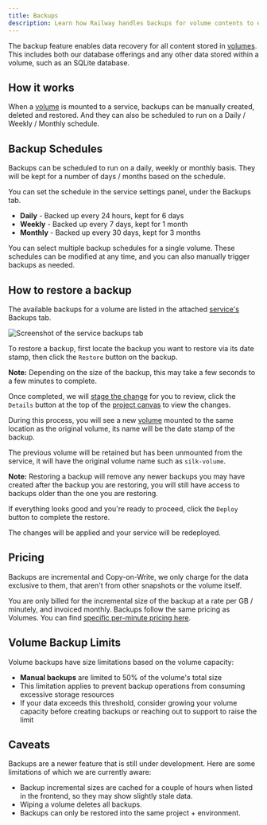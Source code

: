```yaml
---
title: Backups
description: Learn how Railway handles backups for volume contents to ensure data safety and recovery.
---
```


The backup feature enables data recovery for all content stored in [volumes](/reference/volumes). This includes both our database offerings and any other data stored within a volume, such as an SQLite database.

## How it works

When a [volume](/reference/volumes) is mounted to a service, backups can be manually created, deleted and restored. And they can also be scheduled to run on a Daily / Weekly / Monthly schedule.

## Backup Schedules

Backups can be scheduled to run on a daily, weekly or monthly basis. They will be kept for a number of days / months based on the schedule.

You can set the schedule in the service settings panel, under the Backups tab.

- **Daily** - Backed up every 24 hours, kept for 6 days
- **Weekly** - Backed up every 7 days, kept for 1 month
- **Monthly** - Backed up every 30 days, kept for 3 months

You can select multiple backup schedules for a single volume. These schedules can be modified at any time, and you can also manually trigger backups as needed.

## How to restore a backup

The available backups for a volume are listed in the attached [service's](/overview/the-basics#services) Backups tab.

<Image src="https://res.cloudinary.com/railway/image/upload/v1737785142/docs/the-basics/backups_fdx09o.png"
alt="Screenshot of the service backups tab"
layout="responsive"
width={1365} height={765} quality={100} />

To restore a backup, first locate the backup you want to restore via its date stamp, then click the `Restore` button on the backup.

**Note:** Depending on the size of the backup, this may take a few seconds to a few minutes to complete.

Once completed, we will [stage the change](/guides/staged-changes) for you to review, click the `Details` button at the top of the [project canvas](/overview/the-basics#project--project-canvas) to view the changes.

During this process, you will see a new [volume](/overview/the-basics#volumes) mounted to the same location as the original volume, its name will be the date stamp of the backup.

The previous volume will be retained but has been unmounted from the service, it will have the original volume name such as `silk-volume`.

**Note:** Restoring a backup will remove any newer backups you may have created after the backup you are restoring, you will still have access to backups older than the one you are restoring.

If everything looks good and you're ready to proceed, click the `Deploy` button to complete the restore.

The changes will be applied and your service will be redeployed.

## Pricing

Backups are incremental and Copy-on-Write, we only charge for the data exclusive to them, that aren't from other snapshots or the volume itself.

You are only billed for the incremental size of the backup at a rate per GB / minutely, and invoiced monthly. Backups follow the same pricing as Volumes. You can find [specific per-minute pricing here](/reference/pricing/plans#resource-usage-pricing).

## Volume Backup Limits

Volume backups have size limitations based on the volume capacity:

- **Manual backups** are limited to 50% of the volume's total size
- This limitation applies to prevent backup operations from consuming excessive storage resources
- If your data exceeds this threshold, consider growing your volume capacity before creating backups or reaching out to support to raise the limit

## Caveats

Backups are a newer feature that is still under development. Here are some limitations of which we are currently aware:

- Backup incremental sizes are cached for a couple of hours when listed in the frontend, so they may show slightly stale data.
- Wiping a volume deletes all backups.
- Backups can only be restored into the same project + environment.
